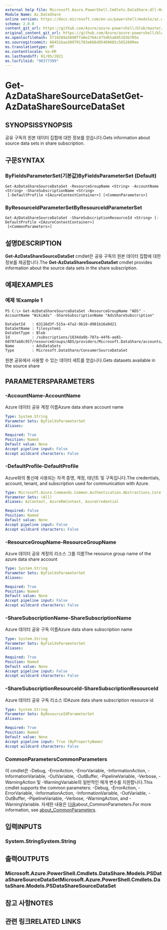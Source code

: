 ```yaml
---
external help file: Microsoft.Azure.PowerShell.Cmdlets.DataShare.dll-Help.xml
Module Name: Az.DataShare
online version: https://docs.microsoft.com/en-us/powershell/module/az.datashare/get-azdatasharesourcedataset
schema: 2.0.0
content_git_url: https://github.com/Azure/azure-powershell/blob/master/src/DataShare/DataShare/help/Get-AzDataShareSourceDataSet.md
original_content_git_url: https://github.com/Azure/azure-powershell/blob/master/src/DataShare/DataShare/help/Get-AzDataShareSourceDataSet.md
ms.openlocfilehash: 5f10289a5890ffa0e2764c475d65a0d5103b705e
ms.sourcegitcommit: 68451baa389791703e666d95469602c5652609ee
ms.translationtype: MT
ms.contentlocale: ko-KR
ms.lasthandoff: 01/05/2021
ms.locfileid: "98377399"
---
```

# <span data-ttu-id="4cb6f-101">Get-AzDataShareSourceDataSet</span><span class="sxs-lookup"><span data-stu-id="4cb6f-101">Get-AzDataShareSourceDataSet</span></span>

## <span data-ttu-id="4cb6f-102">SYNOPSIS</span><span class="sxs-lookup"><span data-stu-id="4cb6f-102">SYNOPSIS</span></span>
<span data-ttu-id="4cb6f-103">공유 구독의 원본 데이터 집합에 대한 정보를 얻습니다.</span><span class="sxs-lookup"><span data-stu-id="4cb6f-103">Gets information about source data sets in share subscription.</span></span>

## <span data-ttu-id="4cb6f-104">구문</span><span class="sxs-lookup"><span data-stu-id="4cb6f-104">SYNTAX</span></span>

### <span data-ttu-id="4cb6f-105">ByFieldsParameterSet(기본값)</span><span class="sxs-lookup"><span data-stu-id="4cb6f-105">ByFieldsParameterSet (Default)</span></span>
```
Get-AzDataShareSourceDataSet -ResourceGroupName <String> -AccountName <String> -ShareSubscriptionName <String>
 [-DefaultProfile <IAzureContextContainer>] [<CommonParameters>]
```

### <span data-ttu-id="4cb6f-106">ByResourceIdParameterSet</span><span class="sxs-lookup"><span data-stu-id="4cb6f-106">ByResourceIdParameterSet</span></span>
```
Get-AzDataShareSourceDataSet -ShareSubscriptionResourceId <String> [-DefaultProfile <IAzureContextContainer>]
 [<CommonParameters>]
```

## <span data-ttu-id="4cb6f-107">설명</span><span class="sxs-lookup"><span data-stu-id="4cb6f-107">DESCRIPTION</span></span>
<span data-ttu-id="4cb6f-108">**Get-AzDataShareSourceDataSet** cmdlet은 공유 구독의 원본 데이터 집합에 대한 정보를 제공합니다.</span><span class="sxs-lookup"><span data-stu-id="4cb6f-108">The **Get-AzDataShareSourceDataSet** cmdlet provides information about the source data sets in the share subscription.</span></span> 

## <span data-ttu-id="4cb6f-109">예제</span><span class="sxs-lookup"><span data-stu-id="4cb6f-109">EXAMPLES</span></span>

### <span data-ttu-id="4cb6f-110">예제 1</span><span class="sxs-lookup"><span data-stu-id="4cb6f-110">Example 1</span></span>
```
PS C:\> Get-AzDataShareSourceDataSet -ResourceGroupName "ADS" -AccountName "WikiAds" -ShareSubscriptionName "AdsShareSubscription"

DataSetId   : 63116d3f-515a-47a2-9b18-d981b16a9d21
DataSetName : filesystem1
DataSetType : Blob
Id          : /subscriptions/1834da9b-787a-44f6-ae81-60707ab8c957/resourceGroups/ADS/providers/Microsoft.DataShare/accounts/WikiAds/shareSubscriptions/AdsShareSubscription/consumerSourceDataSets/AdsDataSets
Name        : AdsDataSets
Type        : Microsoft.DataShare/ConsumerSourceDataSet
```

<span data-ttu-id="4cb6f-111">원본 공유에서 사용할 수 있는 데이터 세트를 얻습니다.</span><span class="sxs-lookup"><span data-stu-id="4cb6f-111">Gets datasets available in the source share</span></span>

## <span data-ttu-id="4cb6f-112">PARAMETERS</span><span class="sxs-lookup"><span data-stu-id="4cb6f-112">PARAMETERS</span></span>

### <span data-ttu-id="4cb6f-113">-AccountName</span><span class="sxs-lookup"><span data-stu-id="4cb6f-113">-AccountName</span></span>
<span data-ttu-id="4cb6f-114">Azure 데이터 공유 계정 이름</span><span class="sxs-lookup"><span data-stu-id="4cb6f-114">Azure data share account name</span></span>

```yaml
Type: System.String
Parameter Sets: ByFieldsParameterSet
Aliases:

Required: True
Position: Named
Default value: None
Accept pipeline input: False
Accept wildcard characters: False
```

### <span data-ttu-id="4cb6f-115">-DefaultProfile</span><span class="sxs-lookup"><span data-stu-id="4cb6f-115">-DefaultProfile</span></span>
<span data-ttu-id="4cb6f-116">Azure와의 통신에 사용되는 자격 증명, 계정, 테넌트 및 구독입니다.</span><span class="sxs-lookup"><span data-stu-id="4cb6f-116">The credentials, account, tenant, and subscription used for communication with Azure.</span></span>

```yaml
Type: Microsoft.Azure.Commands.Common.Authentication.Abstractions.Core.IAzureContextContainer
Parameter Sets: (All)
Aliases: AzContext, AzureRmContext, AzureCredential

Required: False
Position: Named
Default value: None
Accept pipeline input: False
Accept wildcard characters: False
```

### <span data-ttu-id="4cb6f-117">-ResourceGroupName</span><span class="sxs-lookup"><span data-stu-id="4cb6f-117">-ResourceGroupName</span></span>
<span data-ttu-id="4cb6f-118">Azure 데이터 공유 계정의 리소스 그룹 이름</span><span class="sxs-lookup"><span data-stu-id="4cb6f-118">The resource group name of the azure data share account</span></span>

```yaml
Type: System.String
Parameter Sets: ByFieldsParameterSet
Aliases:

Required: True
Position: Named
Default value: None
Accept pipeline input: False
Accept wildcard characters: False
```

### <span data-ttu-id="4cb6f-119">-ShareSubscriptionName</span><span class="sxs-lookup"><span data-stu-id="4cb6f-119">-ShareSubscriptionName</span></span>
<span data-ttu-id="4cb6f-120">Azure 데이터 공유 구독 이름</span><span class="sxs-lookup"><span data-stu-id="4cb6f-120">Azure data share subscription name</span></span>

```yaml
Type: System.String
Parameter Sets: ByFieldsParameterSet
Aliases:

Required: True
Position: Named
Default value: None
Accept pipeline input: False
Accept wildcard characters: False
```

### <span data-ttu-id="4cb6f-121">-ShareSubscriptionResourceId</span><span class="sxs-lookup"><span data-stu-id="4cb6f-121">-ShareSubscriptionResourceId</span></span>
<span data-ttu-id="4cb6f-122">Azure 데이터 공유 구독 리소스 ID</span><span class="sxs-lookup"><span data-stu-id="4cb6f-122">Azure data share subscription resource id</span></span>

```yaml
Type: System.String
Parameter Sets: ByResourceIdParameterSet
Aliases:

Required: True
Position: Named
Default value: None
Accept pipeline input: True (ByPropertyName)
Accept wildcard characters: False
```

### <span data-ttu-id="4cb6f-123">CommonParameters</span><span class="sxs-lookup"><span data-stu-id="4cb6f-123">CommonParameters</span></span>
<span data-ttu-id="4cb6f-124">이 cmdlet은 -Debug, -ErrorAction, -ErrorVariable, -InformationAction, -InformationVariable, -OutVariable, -OutBuffer, -PipelineVariable, -Verbose, -WarningAction 및 -WarningVariable의 일반적인 매개 변수를 지원합니다.</span><span class="sxs-lookup"><span data-stu-id="4cb6f-124">This cmdlet supports the common parameters: -Debug, -ErrorAction, -ErrorVariable, -InformationAction, -InformationVariable, -OutVariable, -OutBuffer, -PipelineVariable, -Verbose, -WarningAction, and -WarningVariable.</span></span> <span data-ttu-id="4cb6f-125">자세한 내용은 [다음](http://go.microsoft.com/fwlink/?LinkID=113216)about_CommonParameters.</span><span class="sxs-lookup"><span data-stu-id="4cb6f-125">For more information, see [about_CommonParameters](http://go.microsoft.com/fwlink/?LinkID=113216).</span></span>

## <span data-ttu-id="4cb6f-126">입력</span><span class="sxs-lookup"><span data-stu-id="4cb6f-126">INPUTS</span></span>

### <span data-ttu-id="4cb6f-127">System.String</span><span class="sxs-lookup"><span data-stu-id="4cb6f-127">System.String</span></span>

## <span data-ttu-id="4cb6f-128">출력</span><span class="sxs-lookup"><span data-stu-id="4cb6f-128">OUTPUTS</span></span>

### <span data-ttu-id="4cb6f-129">Microsoft.Azure.PowerShell.Cmdlets.DataShare.Models.PSDataShareSourceDataSet</span><span class="sxs-lookup"><span data-stu-id="4cb6f-129">Microsoft.Azure.PowerShell.Cmdlets.DataShare.Models.PSDataShareSourceDataSet</span></span>

## <span data-ttu-id="4cb6f-130">참고 사항</span><span class="sxs-lookup"><span data-stu-id="4cb6f-130">NOTES</span></span>

## <span data-ttu-id="4cb6f-131">관련 링크</span><span class="sxs-lookup"><span data-stu-id="4cb6f-131">RELATED LINKS</span></span>
